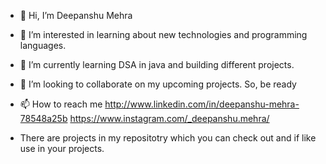 - 👋 Hi, I’m Deepanshu Mehra
- 👀 I’m interested in learning about new technologies and programming languages.
- 🌱 I’m currently learning DSA in java and building different projects.
- 💞️ I’m looking to collaborate on my upcoming projects. So, be ready
- 📫 How to reach me http://www.linkedin.com/in/deepanshu-mehra-78548a25b
                      https://www.instagram.com/_deepanshu.mehra/

-    There are projects in my repositotry which you can check out and if like use in your projects.

<!---
MegatonREX/MegatonREX is a ✨ special ✨ repository because its `README.md` (this file) appears on your GitHub profile.
You can click the Preview link to take a look at your changes.
--->
